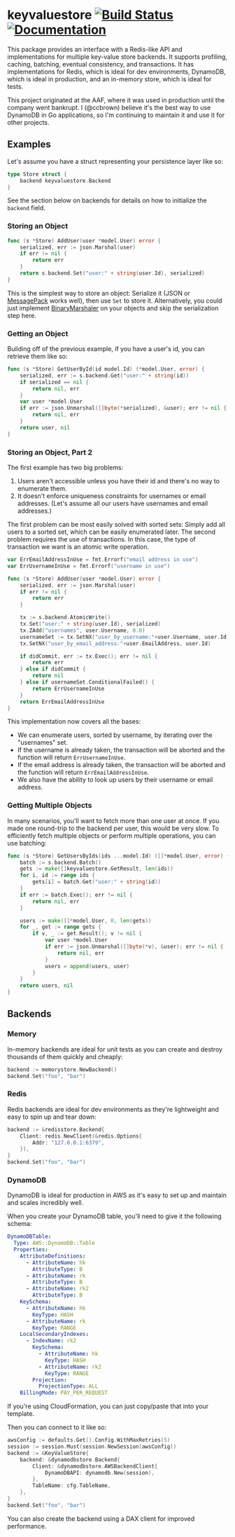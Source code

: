 # keyvaluestore [![Build Status](https://travis-ci.org/ccbrown/keyvaluestore.svg?branch=master)](https://travis-ci.org/ccbrown/keyvaluestore) [![Documentation](https://godoc.org/github.com/ccbrown/keyvaluestore?status.svg)](https://godoc.org/github.com/ccbrown/keyvaluestore)

This package provides an interface with a Redis-like API and implementations for multiple key-value store backends. It supports profiling, caching, batching, eventual consistency, and transactions. It has implementations for Redis, which is ideal for dev environments, DynamoDB, which is ideal in production, and an in-memory store, which is ideal for tests.

This project originated at the AAF, where it was used in production until the company went bankrupt. I (@ccbrown) believe it's the best way to use DynamoDB in Go applications, so I'm continuing to maintain it and use it for other projects.

## Examples

Let's assume you have a struct representing your persistence layer like so:

```go
type Store struct {
    backend keyvaluestore.Backend
}
```

See the section below on backends for details on how to initialize the `backend` field.

### Storing an Object

```go
func (s *Store) AddUser(user *model.User) error {
    serialized, err := json.Marshal(user)
    if err != nil {
        return err
    }
    return s.backend.Set("user:" + string(user.Id), serialized)
}
```

This is the simplest way to store an object: Serialize it (JSON or [MessagePack](https://msgpack.org) works well), then use `Set` to store it. Alternatively, you could just implement [BinaryMarshaler](https://golang.org/pkg/encoding/#BinaryMarshaler) on your objects and skip the serialization step here.

### Getting an Object

Building off of the previous example, if you have a user's id, you can retrieve them like so:

```go
func (s *Store) GetUserById(id model.Id) (*model.User, error) {
    serialized, err := s.backend.Get("user:" + string(id))
    if serialized == nil {
        return nil, err
    }
    var user *model.User
    if err := json.Unmarshal([]byte(*serialized), &user); err != nil {
        return nil, err
    }
    return user, nil
}
```

### Storing an Object, Part 2

The first example has two big problems:

1. Users aren't accessible unless you have their id and there's no way to enumerate them.
2. It doesn't enforce uniqueness constraints for usernames or email addresses. (Let's assume all our users have usernames and email addresses.)

The first problem can be most easily solved with sorted sets: Simply add all users to a sorted set, which can be easily enumerated later. The second problem requires the use of transactions. In this case, the type of transaction we want is an atomic write operation.

```go
var ErrEmailAddressInUse = fmt.Errorf("email address in use")
var ErrUsernameInUse = fmt.Errorf("username in use")

func (s *Store) AddUser(user *model.User) error {
    serialized, err := json.Marshal(user)
    if err != nil {
        return err
    }

    tx := s.backend.AtomicWrite()
    tx.Set("user:" + string(user.Id), serialized)
    tx.ZAdd("usernames", user.Username, 0.0)
    usernameSet := tx.SetNX("user_by_username:"+user.Username, user.Id)
    tx.SetNX("user_by_email_address:"+user.EmailAddress, user.Id)

    if didCommit, err := tx.Exec(); err != nil {
        return err
    } else if didCommit {
        return nil
    } else if usernameSet.ConditionalFailed() {
        return ErrUsernameInUse
    }
    return ErrEmailAddressInUse
}
```

This implementation now covers all the bases:

* We can enumerate users, sorted by username, by iterating over the "usernames" set.
* If the username is already taken, the transaction will be aborted and the function will return `ErrUsernameInUse`.
* If the email address is already taken, the transaction will be aborted and the function will return `ErrEmailAddressInUse`.
* We also have the ability to look up users by their username or email address.

### Getting Multiple Objects

In many scenarios, you'll want to fetch more than one user at once. If you made one round-trip to the backend per user, this would be very slow. To efficiently fetch multiple objects or perform multiple operations, you can use batching:

```go
func (s *Store) GetUsersByIds(ids ...model.Id) ([]*model.User, error) {
    batch := s.backend.Batch()
    gets := make([]keyvaluestore.GetResult, len(ids))
    for i, id := range ids {
        gets[i] = batch.Get("user:" + string(id))
    }
    if err := batch.Exec(); err != nil {
        return nil, err
    }

    users := make([]*model.User, 0, len(gets))
    for _, get := range gets {
        if v, _ := get.Result(); v != nil {
            var user *model.User
            if err := json.Unmarshal([]byte(*v), &user); err != nil {
                return nil, err
            }
            users = append(users, user)
        }
    }
    return users, nil
}
```

## Backends

### Memory

In-memory backends are ideal for unit tests as you can create and destroy thousands of them quickly and cheaply:

```go
backend := memorystore.NewBackend()
backend.Set("foo", "bar")
```

### Redis

Redis backends are ideal for dev environments as they're lightweight and easy to spin up and tear down:

```go
backend := &redisstore.Backend{
    Client: redis.NewClient(&redis.Options{
        Addr: "127.0.0.1:6379",
    }),
}
backend.Set("foo", "bar")
```

### DynamoDB

DynamoDB is ideal for production in AWS as it's easy to set up and maintain and scales incredibly well.

When you create your DynamoDB table, you'll need to give it the following schema:

```yaml
DynamoDBTable:
  Type: AWS::DynamoDB::Table
  Properties:
    AttributeDefinitions:
      - AttributeName: hk
        AttributeType: B
      - AttributeName: rk
        AttributeType: B
      - AttributeName: rk2
        AttributeType: B
    KeySchema:
      - AttributeName: hk
        KeyType: HASH
      - AttributeName: rk
        KeyType: RANGE
    LocalSecondaryIndexes:
      - IndexName: rk2
        KeySchema:
          - AttributeName: hk
            KeyType: HASH
          - AttributeName: rk2
            KeyType: RANGE
        Projection:
          ProjectionType: ALL
    BillingMode: PAY_PER_REQUEST
```

If you're using CloudFormation, you can just copy/paste that into your template.

Then you can connect to it like so:

```go
awsConfig := defaults.Get().Config.WithMaxRetries(5)
session := session.Must(session.NewSession(awsConfig))
backend := &KeyValueStore{
    backend: &dynamodbstore.Backend{
        Client: &dynamodbstore.AWSBackendClient{
            DynamoDBAPI: dynamodb.New(session),
        },
        TableName: cfg.TableName,
    },
}
backend.Set("foo", "bar")
```

You can also create the backend using a DAX client for improved performance.
